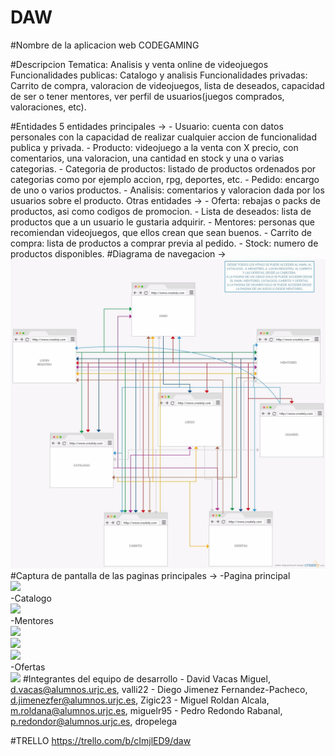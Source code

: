 # DAW

#Nombre de la aplicacion web
	CODEGAMING

#Descripcion
	Tematica: Analisis y venta online de videojuegos
	Funcionalidades publicas: Catalogo y analisis
	Funcionalidades privadas: Carrito de compra, valoracion de videojuegos, lista de deseados, capacidad de ser o tener mentores, ver perfil de usuarios(juegos comprados, valoraciones, etc).

#Entidades
5 entidades principales ->
	- Usuario: cuenta con datos personales con la capacidad de realizar cualquier accion de funcionalidad publica y privada.
	- Producto: videojuego a la venta con X precio, con comentarios, una valoracion, una cantidad en stock y una o varias categorias.
	- Categoria de productos: listado de productos ordenados por categorias como por ejemplo accion, rpg, deportes, etc.
	- Pedido: encargo de uno o varios productos.
	- Analisis: comentarios y valoracion dada por los usuarios sobre el producto.
Otras entidades ->
	- Oferta: rebajas o packs de productos, asi como codigos de promocion.
	- Lista de deseados: lista de productos que a un usuario le gustaria adquirir.
	- Mentores: personas que recomiendan videojuegos, que ellos crean que sean buenos.
	- Carrito de compra: lista de productos a comprar previa al pedido.
	- Stock: numero de productos disponibles.
#Diagrama de navegacion ->
<img src="img-release/DIAGRAMA-NAVEGACION.jpg">
#Captura de pantalla de las paginas principales ->
-Pagina principal 
<br> <img src="img-release/principal.jpg"> <br>
-Catalogo 
<br> <img src="img-release/catologo.jpg"> <br>
-Mentores 
<br> <img src="img-release/mentores-1.jpg"> <br> 
<img src="img-release/mentores-2.jpg"> <br>
<img src="img-release/mentores-3.jpg"> <br>
-Ofertas 
<br> <img src="img-release/ofertas.jpg">
#Integrantes del equipo de desarrollo
	- David Vacas Miguel, d.vacas@alumnos.urjc.es, valli22
	- Diego Jimenez Fernandez-Pacheco, d.jimenezfer@alumnos.urjc.es, Zigic23
	- Miguel Roldan Alcala, m.roldana@alumnos.urjc.es, miguelr95
	- Pedro Redondo Rabanal, p.redondor@alumnos.urjc.es, dropelega

#TRELLO
https://trello.com/b/cImjlED9/daw